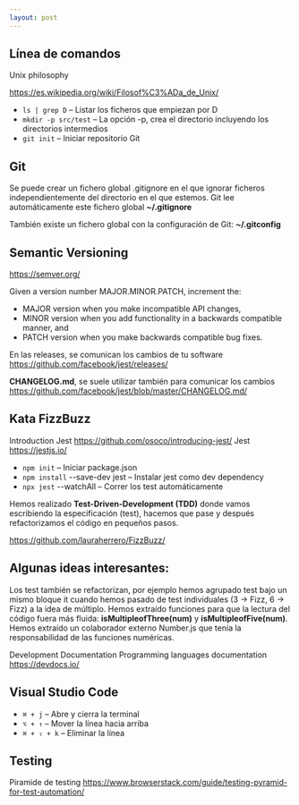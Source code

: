 ```yaml
---
layout: post
---
```


## Línea de comandos
Unix philosophy 

<https://es.wikipedia.org/wiki/Filosof%C3%ADa_de_Unix/>

- `ls | grep D` – Listar los ficheros que empiezan por D
- `mkdir -p src/test` – La opción -p, crea el directorio incluyendo los directorios intermedios
- `git init` – Iniciar repositorio Git

## Git
Se puede crear un fichero global .gitignore en el que ignorar ficheros independientemente del directorio en el que estemos. Git lee automáticamente este fichero global  __~/.gitignore__

También existe un fichero global con la configuración de Git: __~/.gitconfig__

## Semantic Versioning
<https://semver.org/>

Given a version number MAJOR.MINOR.PATCH, increment the:
- MAJOR version when you make incompatible API changes,
- MINOR version when you add functionality in a backwards compatible manner, and
- PATCH version when you make backwards compatible bug fixes.

En las releases, se comunican los cambios de tu software <https://github.com/facebook/jest/releases/>

**CHANGELOG.md**, se suele utilizar también para comunicar los cambios <https://github.com/facebook/jest/blob/master/CHANGELOG.md/>

## Kata FizzBuzz
Introduction Jest <https://github.com/osoco/introducing-jest/>
Jest <https://jestjs.io/>

- `npm init` – Iniciar package.json
- `npm install` --save-dev jest – Instalar jest como dev dependency
- `npx jest` --watchAll – Correr los test automáticamente

Hemos realizado **Test-Driven-Development (TDD)** donde vamos escribiendo la especificación (test), hacemos que pase y después refactorizamos el código en pequeños pasos.

<https://github.com/lauraherrero/FizzBuzz/>


## Algunas ideas interesantes:
Los test también se refactorizan, por ejemplo hemos agrupado test bajo un mismo bloque it cuando hemos pasado de test individuales (3 -> Fizz, 6 -> Fizz) a la idea de múltiplo.
Hemos extraído funciones para que la lectura del código fuera más fluida: __isMultipleofThree(num)__ y __isMultipleofFive(num)__.
Hemos extraído un colaborador externo Number.js que tenía la responsabilidad de las funciones numéricas.


Development Documentation
Programming languages documentation <https://devdocs.io/>

## Visual Studio Code
- `⌘ + j` – Abre y cierra la terminal
- `⌥ + ↑` – Mover la línea hacia arriba
- `⌘ + ⇧ + k` – Eliminar la línea

## Testing
Piramide de testing <https://www.browserstack.com/guide/testing-pyramid-for-test-automation/>
